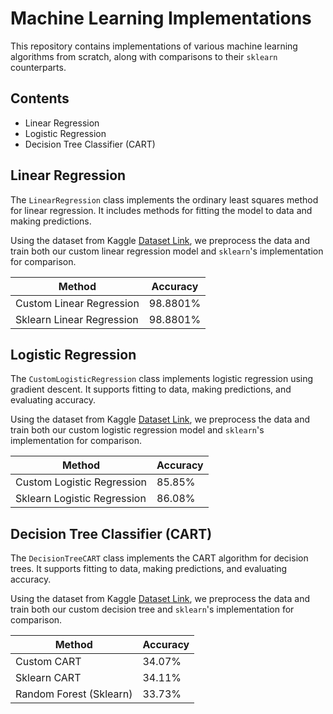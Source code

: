# Machine Learning Implementations

This repository contains implementations of various machine learning algorithms from scratch, along with comparisons to their `sklearn` counterparts.

## Contents
- Linear Regression
- Logistic Regression
- Decision Tree Classifier (CART)

## Linear Regression
The `LinearRegression` class implements the ordinary least squares method for linear regression. It includes methods for fitting the model to data and making predictions.

Using the dataset from Kaggle [Dataset Link](https://www.kaggle.com/datasets/andonians/random-linear-regression/data), we preprocess the data and train both our custom linear regression model and `sklearn`'s implementation for comparison.

|Method|Accuracy|
|------|---|
|Custom Linear Regression|98.8801%|
|Sklearn Linear Regression|98.8801%|

## Logistic Regression

The `CustomLogisticRegression` class implements logistic regression using gradient descent. It supports fitting to data, making predictions, and evaluating accuracy.

Using the dataset from Kaggle [Dataset Link](https://www.kaggle.com/datasets/kaushiksuresh147/customer-segmentation/data), we preprocess the data and train both our custom logistic regression model and `sklearn`'s implementation for comparison.

|Method|Accuracy|
|------|--------|
|Custom Logistic Regression|85.85%|
|Sklearn Logistic Regression|86.08%|


## Decision Tree Classifier (CART)
The `DecisionTreeCART` class implements the CART algorithm for decision trees. It supports fitting to data, making predictions, and evaluating accuracy.

Using the dataset from Kaggle [Dataset Link](https://www.kaggle.com/datasets/kaushiksuresh147/customer-segmentation/data), we preprocess the data and train both our custom decision tree and `sklearn`'s implementation for comparison.

|Method|Accuracy|
|------|--------|
|Custom CART|34.07%|
|Sklearn CART|34.11%|
|Random Forest (Sklearn)|33.73%|